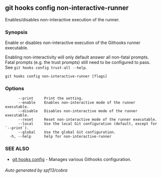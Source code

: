 ## git hooks config non-interactive-runner

Enables/disables non-interactive execution of the runner.

### Synopsis

Enable or disables non-interactive execution of
the Githooks runner executable.

Enabling non-interactivity will only default answer all non-fatal prompts.
Fatal prompts (e.g. the trust prompts) still need to be configured to pass.
See `git hooks config trust-all --help`.

```
git hooks config non-interactive-runner [flags]
```

### Options

```
      --print     Print the setting.
      --enable    Enables non-interactive mode of the runner executable.
      --disable   Disables non-interactive mode of the runner executable.
      --reset     Reset non-interactive mode of the runner executable.
      --local     Use the local Git configuration (default, except for `--print`).
      --global    Use the global Git configuration.
  -h, --help      help for non-interactive-runner
```

### SEE ALSO

* [git hooks config](git_hooks_config.md)	 - Manages various Githooks configuration.

###### Auto generated by spf13/cobra 
